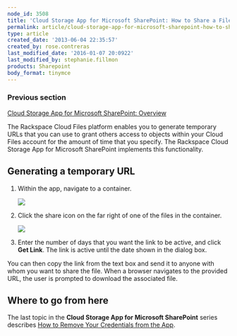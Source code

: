 ```yaml
---
node_id: 3508
title: 'Cloud Storage App for Microsoft SharePoint: How to Share a File with Another Person'
permalink: article/cloud-storage-app-for-microsoft-sharepoint-how-to-share-a-file-with-another-person
type: article
created_date: '2013-06-04 22:35:57'
created_by: rose.contreras
last_modified_date: '2016-01-07 20:0922'
last_modified_by: stephanie.fillmon
products: Sharepoint
body_format: tinymce
---
```


### Previous section

[Cloud Storage App for Microsoft SharePoint:
Overview](http://www.rackspace.com/knowledge_center/article/cloud-storage-app-for-microsoft-sharepoint-overview)

The Rackspace Cloud Files platform enables you to generate temporary
URLs that you can use to grant others access to objects within your
Cloud Files account for the amount of time that you specify. The
Rackspace Cloud Storage App for Microsoft SharePoint implements this
functionality.

Generating a temporary URL
--------------------------

1.  Within the app, navigate to a container.

    ![](/knowledge_center/sites/default/files/field/image/Fig%20--%20Share%20Icon.jpg)

2.  Click the share icon on the far right of one of the files in the
    container.

    ![](/knowledge_center/sites/default/files/field/image/Fig%20--%20Share%20Dialog.jpg)

3.  Enter the number of days that you want the link to be active, and
    click **Get Link**. The link is active until the date shown in the
    dialog box.

You can then copy the link from the text box and send it to anyone with
whom you want to share the file. When a browser navigates to the
provided URL, the user is prompted to download the associated file.

Where to go from here
---------------------

The last topic in the **Cloud Storage App for Microsoft SharePoint**
series describes [How to Remove Your Credentials from the
App](http://www.rackspace.com/knowledge_center/article/cloud-storage-app-for-microsoft-sharepoint-how-to-remove-your-credentials-from-the-app).

